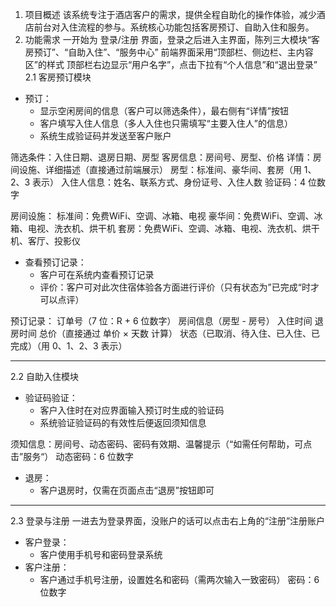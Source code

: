 1. 项目概述
该系统专注于酒店客户的需求，提供全程自助化的操作体验，减少酒店前台对入住流程的参与。系统核心功能包括客房预订、自助入住和服务。
2. 功能需求
一开始为 登录/注册 界面，登录之后进入主界面，陈列三大模块“客房预订”、“自助入住”、“服务中心”
前端界面采用“顶部栏、侧边栏、主内容区”的样式
顶部栏右边显示“用户名字”，点击下拉有“个人信息”和“退出登录”
2.1 客房预订模块
- 预订：
  - 显示空闲房间的信息（客户可以筛选条件），最右侧有“详情”按钮
  - 客户填写入住人信息（多人入住也只需填写“主要入住人”的信息）
  - 系统生成验证码并发送至客户账户

筛选条件：入住日期、退房日期、房型
客房信息：房间号、房型、价格
详情：房间设施、详细描述（直接通过前端展示）
房型：标准间、豪华间、套房（用 1、2、3 表示）
入住人信息：姓名、联系方式、身份证号、入住人数
验证码：4 位数字

房间设施：
标准间：免费WiFi、空调、冰箱、电视
豪华间：免费WiFi、空调、冰箱、电视、洗衣机、烘干机
套房：免费WiFi、空调、冰箱、电视、洗衣机、烘干机、客厅、投影仪


- 查看预订记录：
  - 客户可在系统内查看预订记录
  - 评价：客户可对此次住宿体验各方面进行评价（只有状态为”已完成“时才可以点评）

预订记录：
订单号（7 位：R + 6 位数字）
房间信息（房型 - 房号）
入住时间
退房时间
总价（直接通过 单价 × 天数 计算）
状态（已取消、待入住、已入住、已完成）（用 0、1、2、3 表示）

---
2.2 自助入住模块
- 验证码验证：
  - 客户入住时在对应界面输入预订时生成的验证码
  - 系统验证验证码的有效性后便返回须知信息

须知信息：房间号、动态密码、密码有效期、温馨提示（“如需任何帮助，可点击”服务“）
动态密码：6 位数字


- 退房：
  - 客户退房时，仅需在页面点击“退房”按钮即可

---
2.3 登录与注册
一进去为登录界面，没账户的话可以点击右上角的“注册”注册账户
- 客户登录：
  - 客户使用手机号和密码登录系统
- 客户注册：
  - 客户通过手机号注册，设置姓名和密码（需两次输入一致密码）
密码：6 位数字




